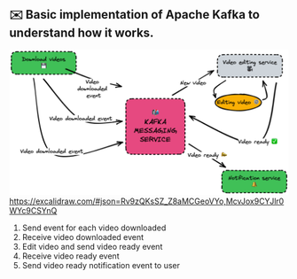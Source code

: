 ## ✉️ Basic implementation of Apache Kafka to understand how it works.
![workflow](workflow.png)
https://excalidraw.com/#json=Rv9zQKsSZ_Z8aMCGeoVYo,McvJox9CYJlr0WYc9CSYnQ

1. Send event for each video downloaded
2. Receive video downloaded event
3. Edit video and send video ready event
4. Receive video ready event
5. Send video ready notification event to user
